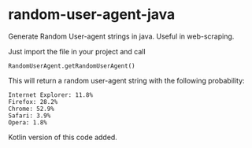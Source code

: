 # random-user-agent-java

Generate Random User-agent strings in java. Useful in web-scraping. 

Just import the file in your project and call

    RandomUserAgent.getRandomUserAgent()
    
This will return a random user-agent string with the following probability:

    Internet Explorer: 11.8%
	Firefox: 28.2%
	Chrome: 52.9%
	Safari: 3.9%
	Opera: 1.8%
	
Kotlin version of this code added.
